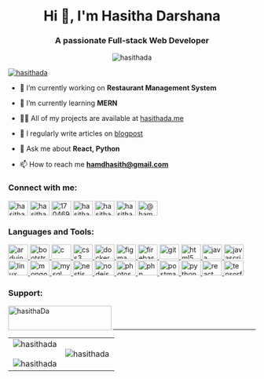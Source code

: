 <h1 align="center">Hi 👋, I'm Hasitha Darshana</h1>
<h3 align="center">A passionate Full-stack Web Developer</h3>

<p align="center"> <img src="https://komarev.com/ghpvc/?username=hasithada&label=Profile%20views&color=0e75b6&style=flat" alt="hasithada" /> </p>

<p align="left"> <a href="https://twitter.com/hasithada" target="blank"><img src="https://img.shields.io/twitter/follow/hasithada?logo=twitter&style=for-the-badge" alt="hasithada" /></a> </p>

- 🔭 I’m currently working on **Restaurant Management System**

- 🌱 I’m currently learning **MERN**

- 👨‍💻 All of my projects are available at [hasithada.me](hasithada.me)

- 📝 I regularly write articles on [blogpost](blogpost)

- 💬 Ask me about **React, Python**

- 📫 How to reach me **hamdhasith@gmail.com**

<h3 align="left">Connect with me:</h3>
<p align="left">
<a href="https://twitter.com/hasithada" target="blank"><img align="center" src="https://github.com/Scar1109/skill-icons/blob/main/icons/Twitter.svg" alt="hasithada" height="30" width="40" /></a>
<a href="https://linkedin.com/in/hasitha-da" target="blank"><img align="center" src="https://github.com/Scar1109/skill-icons/blob/main/icons/LinkedIn.svg" alt="hasitha-da" height="30" width="40" /></a>
<a href="https://stackoverflow.com/users/17046943" target="blank"><img align="center" src="https://github.com/Scar1109/skill-icons/blob/main/icons/StackOverflow-Dark.svg" alt="17046943" height="30" width="40" /></a>
<a href="https://fb.com/hasitha darshana" target="blank"><img align="center" src="https://raw.githubusercontent.com/rahuldkjain/github-profile-readme-generator/master/src/images/icons/Social/facebook.svg" alt="hasitha darshana" height="30" width="40" /></a>
<a href="https://instagram.com/hasithadar" target="blank"><img align="center" src="https://github.com/Scar1109/skill-icons/blob/main/icons/Instagram.svg" alt="hasithadar" height="30" width="40" /></a>
<a href="https://www.youtube.com/c/hasithaonline" target="blank"><img align="center" src="https://raw.githubusercontent.com/rahuldkjain/github-profile-readme-generator/master/src/images/icons/Social/youtube.svg" alt="hasithaonline" height="30" width="40" /></a>
<a href="https://www.hackerrank.com/@hamdhasitha" target="blank"><img align="center" src="https://raw.githubusercontent.com/rahuldkjain/github-profile-readme-generator/master/src/images/icons/Social/hackerrank.svg" alt="@hamdhasitha" height="30" width="40" /></a>
</p>

<h3 align="left">Languages and Tools:</h3>
<p align="left"> <a href="https://www.arduino.cc/" target="_blank" rel="noreferrer"> <img src="https://github.com/Scar1109/skill-icons/blob/main/icons/Arduino.svg" alt="arduino" width="40" height="30"/> </a> <a href="https://getbootstrap.com" target="_blank" rel="noreferrer"> <img src="https://github.com/Scar1109/skill-icons/blob/main/icons/Bootstrap.svg" alt="bootstrap" width="40" height="30"/> </a> <a href="https://www.cprogramming.com/" target="_blank" rel="noreferrer"> <img src="https://github.com/Scar1109/skill-icons/blob/main/icons/C.svg" alt="c" width="40" height="30"/> </a> <a href="https://www.w3schools.com/css/" target="_blank" rel="noreferrer"> <img src="https://github.com/Scar1109/skill-icons/blob/main/icons/CSS.svg" alt="css3" width="40" height="30"/> </a> <a href="https://www.docker.com/" target="_blank" rel="noreferrer"> <img src="https://github.com/Scar1109/skill-icons/blob/main/icons/Docker.svg" alt="docker" width="40" height="30"/> </a> <a href="https://www.figma.com/" target="_blank" rel="noreferrer"> <img src="https://github.com/Scar1109/skill-icons/blob/main/icons/Figma-Light.svg" alt="figma" width="40" height="30"/> </a> <a href="https://firebase.google.com/" target="_blank" rel="noreferrer"> <img src="https://github.com/Scar1109/skill-icons/blob/main/icons/Firebase-Dark.svg" alt="firebase" width="40" height="30"/> </a> <a href="https://git-scm.com/" target="_blank" rel="noreferrer"> <img src="https://github.com/Scar1109/skill-icons/blob/main/icons/Git.svg" alt="git" width="40" height="30"/> </a> <a href="https://www.w3.org/html/" target="_blank" rel="noreferrer"> <img src="https://github.com/Scar1109/skill-icons/blob/main/icons/HTML.svg" alt="html5" width="40" height="30"/> </a> <a href="https://www.java.com" target="_blank" rel="noreferrer"> <img src="https://github.com/Scar1109/skill-icons/blob/main/icons/Java-Dark.svg" alt="java" width="40" height="30"/> </a> <a href="https://developer.mozilla.org/en-US/docs/Web/JavaScript" target="_blank" rel="noreferrer"> <img src="https://github.com/Scar1109/skill-icons/blob/main/icons/JavaScript.svg" alt="javascript" width="40" height="30"/> </a> <a href="https://www.linux.org/" target="_blank" rel="noreferrer"> <img src="https://github.com/Scar1109/skill-icons/blob/main/icons/Linux-Dark.svg" alt="linux" width="40" height="30"/> </a> <a href="https://www.mongodb.com/" target="_blank" rel="noreferrer"> <img src="https://github.com/Scar1109/skill-icons/blob/main/icons/MongoDB.svg" alt="mongodb" width="40" height="30"/> </a> <a href="https://www.mysql.com/" target="_blank" rel="noreferrer"> <img src="https://github.com/Scar1109/skill-icons/blob/main/icons/MySQL-Dark.svg" alt="mysql" width="40" height="30"/> </a> <a href="https://nestjs.com/" target="_blank" rel="noreferrer"> <img src="https://github.com/Scar1109/skill-icons/blob/main/icons/NestJS-Dark.svg" alt="nestjs" width="40" height="30"/> </a> <a href="https://nodejs.org" target="_blank" rel="noreferrer"> <img src="https://github.com/Scar1109/skill-icons/blob/main/icons/MongoDB.svg" alt="nodejs" width="40" height="30"/> </a> <a href="https://www.photoshop.com/en" target="_blank" rel="noreferrer"> <img src="https://github.com/Scar1109/skill-icons/blob/main/icons/Photoshop.svg" alt="photoshop" width="40" height="30"/> </a> <a href="https://www.php.net" target="_blank" rel="noreferrer"> <img src="https://github.com/Scar1109/skill-icons/blob/main/icons/PHP-Dark.svg" alt="php" width="40" height="30"/> </a> <a href="https://postman.com" target="_blank" rel="noreferrer"> <img src="https://github.com/Scar1109/skill-icons/blob/main/icons/Postman.svg" alt="postman" width="40" height="30"/> </a> <a href="https://www.python.org" target="_blank" rel="noreferrer"> <img src="https://github.com/Scar1109/skill-icons/blob/main/icons/Python-Dark.svg" alt="python" width="40" height="30"/> </a> <a href="https://reactjs.org/" target="_blank" rel="noreferrer"> <img src="https://github.com/Scar1109/skill-icons/blob/main/icons/React-Dark.svg" alt="react" width="40" height="30"/> </a><a href="https://www.tensorflow.org" target="_blank" rel="noreferrer"> <img src="https://github.com/Scar1109/skill-icons/blob/main/icons/TensorFlow-Dark.svg" alt="tensorflow" width="40" height="30"/> </a> </p>


<h3 align="left">Support:</h3>
<p><a href="https://www.buymeacoffee.com/hasithaDa"> <img align="left" src="https://cdn.buymeacoffee.com/buttons/v2/default-yellow.png" height="50" width="210" alt="hasithaDa" /></a></p><br><br>

---

<p align="center">
  <!--- stats (start) -->
<table align="center">
<tr border="none">
<td width="50%" align="center">
  
  <img align="center" src="https://github-readme-stats.vercel.app/api?username=hasithada&show_icons=true&locale=en" alt="hasithada" />
  <br></br>
  <img align="center" src="https://github-readme-streak-stats.herokuapp.com/?user=hasithada&" alt="hasithada" />
</td>

<td width="50%" align="center">

  <img align="left" src="https://github-readme-stats.vercel.app/api/top-langs?username=hasithada&show_icons=true&locale=en&layout=compact" alt="hasithada" />
  
  </td>
</tr>
</table>

</p>        
<!--- stats (end) -->



